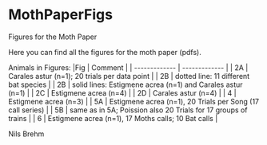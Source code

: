 # MothPaperFigs
Figures for the Moth Paper

Here you can find all the figures for the moth paper (pdfs).

Animals in Figures:
|Fig  | Comment |
| ------------- | ------------- |
| 2A | Carales astur (n=1); 20 trials per data point  |
| 2B | dotted line: 11 different bat species |
| 2B | solid lines: Estigmene acrea (n=1) and Carales astur (n=1) |
| 2C | Estigmene acrea (n=4) |
| 2D | Carales astur (n=4) |
| 4  | Estigmene acrea (n=3) |
| 5A | Estigmene acrea (n=1), 20 Trials per Song (17 call series) |
| 5B | same as in 5A; Poission also 20 Trials for 17 groups of trains |
| 6  | Estigmene acrea (n=1), 17 Moths calls; 10 Bat calls |


Nils Brehm

